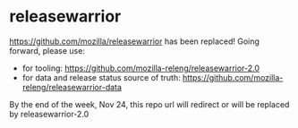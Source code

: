 # releasewarrior

https://github.com/mozilla/releasewarrior has been replaced! Going forward, please use:

* for tooling: https://github.com/mozilla-releng/releasewarrior-2.0
* for data and release status source of truth: https://github.com/mozilla-releng/releasewarrior-data

By the end of the week, Nov 24, this repo url will redirect or will be replaced by releasewarrior-2.0
